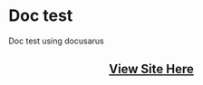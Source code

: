 # Doc test

Doc test using docusarus


<p align='center'>
    <h2 align='center'><b><a href='https://natezimmer.github.io/docusaurusTest/' >View Site Here</a></b></h2>
</p>